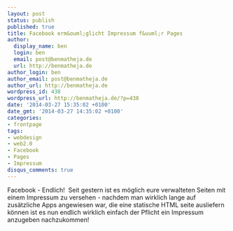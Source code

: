 ```yaml
---
layout: post
status: publish
published: true
title: Facebook erm&ouml;glicht Impressum f&uuml;r Pages
author:
  display_name: ben
  login: ben
  email: post@benmatheja.de
  url: http://benmatheja.de
author_login: ben
author_email: post@benmatheja.de
author_url: http://benmatheja.de
wordpress_id: 438
wordpress_url: http://benmatheja.de/?p=438
date: '2014-03-27 15:35:02 +0100'
date_gmt: '2014-03-27 14:35:02 +0100'
categories:
- frontpage
tags:
- webdesign
- web2.0
- Facebook
- Pages
- Impressum
disqus_comments: true
---
```

<p>Facebook - Endlich! &nbsp;Seit gestern ist es m&ouml;glich eure verwalteten Seiten mit einem Impressum zu versehen - nachdem man wirklich lange auf zus&auml;tzliche Apps angewiesen war, die eine statische HTML seite ausliefern k&ouml;nnen ist es nun endlich wirklich einfach der Pflicht ein Impressum anzugeben nachzukommen!</p>
<p>&nbsp;</p>
<p>&nbsp;</p>
